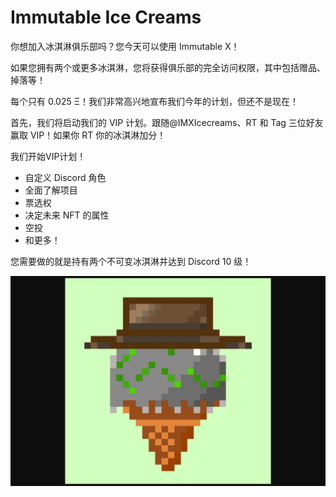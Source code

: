 # Immutable Ice Creams

你想加入冰淇淋俱乐部吗？您今天可以使用 Immutable X！

如果您拥有两个或更多冰淇淋，您将获得俱乐部的完全访问权限，其中包括赠品、掉落等！

每个只有 0.025 Ξ！我们非常高兴地宣布我们今年的计划，但还不是现在！

首先，我们将启动我们的 VIP 计划。跟随@IMXIcecreams、RT 和 Tag 三位好友赢取 VIP！如果你 RT 你的冰淇淋加分！

我们开始VIP计划！

- 自定义 Discord 角色
- 全面了解项目
- 票选权
- 决定未来 NFT 的属性
- 空投
- 和更多！

您需要做的就是持有两个不可变冰淇淋并达到 Discord 10 级！

![immutableicecreams-dapp-collectibles-immutablex-image1_0a885e1699c91d2c4848356b3a8ee2eb](immutableicecreams-dapp-collectibles-immutablex-image1_0a885e1699c91d2c4848356b3a8ee2eb.png)

